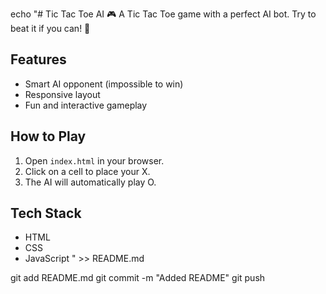 echo "# Tic Tac Toe AI 🎮
A Tic Tac Toe game with a perfect AI bot. Try to beat it if you can! 🧠

## Features
- Smart AI opponent (impossible to win)
- Responsive layout
- Fun and interactive gameplay

## How to Play
1. Open `index.html` in your browser.
2. Click on a cell to place your X.
3. The AI will automatically play O.

## Tech Stack
- HTML
- CSS
- JavaScript
" >> README.md

git add README.md
git commit -m "Added README"
git push
